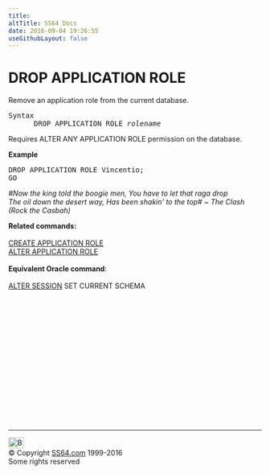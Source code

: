 ```yaml
---
title:
altTitle: SS64 Docs
date: 2016-09-04 19:26:55
useGithubLayout: false
---
```

<!-- #BeginLibraryItem "/Library/head_sql.lbi" --><!-- #EndLibraryItem --><h1> DROP  APPLICATION ROLE </h1>
<p>Remove an application role from the current database.</p>
<pre>Syntax
      DROP APPLICATION ROLE <i>rolename</i></pre>
<p>Requires ALTER ANY APPLICATION ROLE permission on the database.</p>
<p><b>Example</b></p>
<pre>DROP APPLICATION ROLE <span class="style4">Vincentio</span>;
GO</pre>
<p class="quote"><i>#Now the king told the boogie men, 
  You have to let that raga drop<br>
  The oil down the desert way, 
  Has been shakin' to the top# ~ The Clash (Rock the Casbah)</i></p>
<p><b>Related commands:</b><br>
  <br>
  <a href="app_role_c.html">CREATE APPLICATION ROLE</a><br> 
  <a href="app_role_a.html">ALTER APPLICATION ROLE</a><br>
  <br>
  <b>Equivalent Oracle command</b>:<a href="../bash/export.html"><br>
  <br>
  </a><a href="../ora/session_a.html">ALTER SESSION</a> SET CURRENT SCHEMA </p><!-- #BeginLibraryItem "/Library/foot_sql.lbi" --><p>
<!-- ss64-sql -->
<ins class="adsbygoogle" style="display:inline-block;width:300px;height:250px" data-ad-client="ca-pub-6140977852749469" data-ad-slot="6953563613"></ins>
<script>
(adsbygoogle = window.adsbygoogle || []).push({});
</script></p>
<hr>
<div id="bl" class="footer"><a href="app_role_d.html#"><img src="../images/top.png" width="30" height="22" alt="Back to the Top"></a></div>
<div id="br" class="footer, tagline">© Copyright <a href="../index.html">SS64.com</a> 1999-2016<br>
Some rights reserved</div><!-- #EndLibraryItem -->


